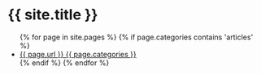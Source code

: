 <h1>{{ site.title }}</h1>
<ul>
{% for page in site.pages %}
{% if page.categories contains 'articles' %}
  <li>
    <a href="{{ page.url }}">{{ page.url }} {{ page.categories }}</a>
  </li>
{% endif %}
{% endfor %}
</ul>
